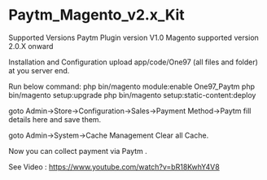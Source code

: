 # Paytm_Magento_v2.x_Kit

Supported Versions
Paytm Plugin version V1.0 Magento supported version 2.0.X onward

Installation and Configuration
upload app/code/One97 (all files and folder) at you server end.

Run below command:
php bin/magento module:enable One97_Paytm
php bin/magento setup:upgrade
php bin/magento setup:static-content:deploy

goto Admin->Store->Configuration->Sales->Payment Method->Paytm
fill details here and save them.

goto Admin->System->Cache Management
Clear all Cache.

Now you can collect payment via Paytm .

See Video : https://www.youtube.com/watch?v=bR18KwhY4V8